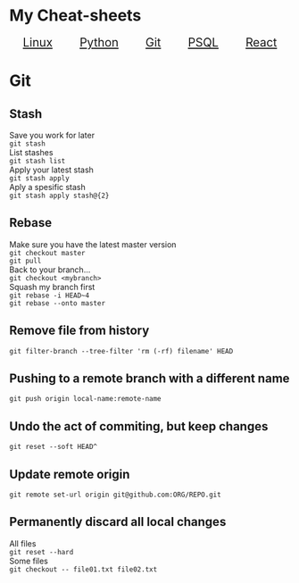 # My Cheat-sheets

<style>
    a   {font-size:1.5em}
</style>
<div style='display:flex; justify-content:space-around;'>
    <a href="linux">
        Linux
    </a>
    <a href="python">
        Python
    </a>
    <a href="git">
        Git
    </a><a href="psql">
        PSQL
    </a>
    <a href="react">
        React
    </a>
</div>  

# Git

## Stash
Save you work for later  
`git stash`  
List stashes  
`git stash list`  
Apply your latest stash  
`git stash apply`  
Aply a spesific stash  
`git stash apply stash@{2}`

## Rebase

Make sure you have the latest master version  
`git checkout master`  
`git pull`  
Back to your branch...  
`git checkout <mybranch>`  
Squash my branch first  
`git rebase -i HEAD~4`  
`git rebase --onto master`

## Remove file from history

`git filter-branch --tree-filter 'rm (-rf) filename' HEAD`

## Pushing to a remote branch with a different name

`git push origin local-name:remote-name`

## Undo the act of commiting, but keep changes

`git reset --soft HEAD^`

## Update remote origin

`git remote set-url origin git@github.com:ORG/REPO.git`

## Permanently discard all local changes
All files  
`git reset --hard`  
Some files  
`git checkout -- file01.txt file02.txt`
